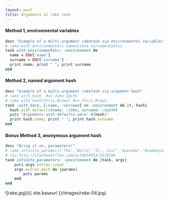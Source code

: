 ```yaml
---
layout: post
title: Arguments in rake task
---
```


#### Method 1, environmental variables
```ruby
desc "Example of a multi-argument raketask via environmental variables"
# rake with_environmentals name=Liene surname=Viktus
task with_environmentals: :environment do
  name = ENV['name']
  surname = ENV['surname']
  print name; print " "; print surname
end
```

#### Method 2, named argument hash
```ruby
desc "Example of a multi-argument raketask via argument hash"
# rake with_hash  #=> John Smith
# rake with_hash[Chris,Brown] #=> Chris Brown
task :with_hash, [:name, :surname] => :environment do |t, hash|
  hash.with_defaults(name: :John, surname: :Smith)
  puts "Arguments with defaults were: #{hash}"
  print hash.name; print " "; print hash.surname
end
```

#### Bonus Method 3, anonymous argument hash
```ruby
desc "Bring it on, parameters!"
# rake infinite_paramers['The','World','Is','Just','Awesome','Boomdeyada']
# via http://stackoverflow.com/a/28654953/3319298
task infinite_parameters: :environment do |task, args|
    puts args.extras.count
    args.extras.each do |params|
        puts params
    end         
end
```

![rake.jpg]({{ site.baseurl }}/images/rake-04.jpg)
